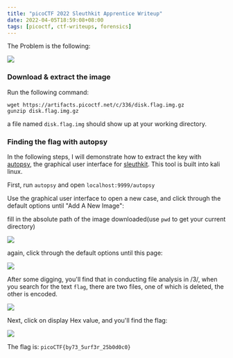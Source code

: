 ```yaml
---
title: "picoCTF 2022 Sleuthkit Apprentice Writeup"
date: 2022-04-05T18:59:08+08:00
tags: [picoctf, ctf-writeups, forensics]
---
```


The Problem is the following:

![](https://s2.loli.net/2022/04/05/sF41VTPtkq5K7DR.png)

### Download & extract the image

Run the following command:

```shell
wget https://artifacts.picoctf.net/c/336/disk.flag.img.gz
gunzip disk.flag.img.gz
```

a file named `disk.flag.img` should show up at your working directory.

### Finding the flag with autopsy

In the following steps, I will demonstrate how to extract the key with [autopsy](https://www.autopsy.com/), the graphical user interface for [sleuthkit](https://www.sleuthkit.org/). This tool is built into kali linux.

First, run `autopsy` and open `localhost:9999/autopsy`

Use the graphical user interface to open a new case, and click through the default options until "Add A New Image":

fill in the absolute path of the image downloaded(use `pwd` to get your current directory)

![](https://s2.loli.net/2022/04/05/ITeROd6mg15NuaM.png)

again, click through the default options until this page:

![](https://s2.loli.net/2022/04/05/5zcjny3C2fgvHIo.png)

After some digging, you'll find that in conducting file analysis in /3/, when you search for the text `flag`,  there are two files, one of which is deleted, the other is encoded.

![](https://s2.loli.net/2022/04/05/cVWEIhPYAbXQOCN.png)

Next, click on display Hex value, and you'll find the flag:

![](https://s2.loli.net/2022/04/05/sIoHtDAiw2UbK1B.png)

The flag is: `picoCTF{by73_5urf3r_25b0d0c0}`

